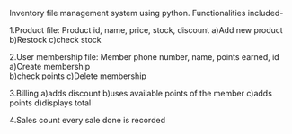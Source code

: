Inventory file management system using python.
Functionalities included-

1.Product file: Product id, name, price, stock, discount
a)Add new product 
b)Restock
c)check stock

2.User membership file: Member phone number, name, points earned, id
a)Create membership  
b)check points
c)Delete membership

3.Billing
a)adds discount
b)uses available points of the member
c)adds points
d)displays total

4.Sales count
every sale done is recorded

